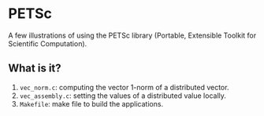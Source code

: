 # PETSc
A few illustrations of using the PETSc library (Portable, Extensible
Toolkit for Scientific Computation).

## What is it?
1. `vec_norm.c`: computing the vector 1-norm of a distributed vector.
1. `vec_assembly.c`: setting the values of a distributed value locally.
1. `Makefile`: make file to build the applications.
